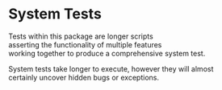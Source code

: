 
# System Tests #

Tests within this package are longer scripts <br>
asserting the functionality of multiple features <br>
working together to produce a comprehensive system test. <br>

System tests take longer to execute, however they will almost <br>
certainly uncover hidden bugs or exceptions. <br>




